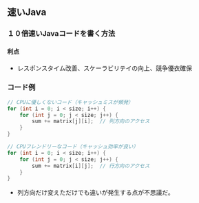 
## 速いJava
### １０倍速いJavaコードを書く方法

#### 利点
- レスポンスタイム改善、スケーラビリテイの向上、競争優衣確保

### コード例
```Java
// CPUに優しくないコード（キャッシュミスが頻発）
for (int i = 0; i < size; i++) {
    for (int j = 0; j < size; j++) {
        sum += matrix[j][i];  // 列方向のアクセス
    }
}

// CPUフレンドリーなコード（キャッシュ効率が良い）
for (int i = 0; i < size; i++) {
    for (int j = 0; j < size; j++) {
        sum += matrix[i][j];  // 行方向のアクセス
    }
}
```
- 列方向だけ変えただけでも違いが発生する点が不思議だ。